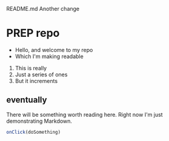 README.md
Another change
# PREP repo

* Hello, and welcome to my repo
* Which I'm making readable

1. This is really
1. Just a series of ones
1. But it increments

## eventually

There will be something worth reading here. Right now I'm just demonstrating Markdown. 
```js
onClick(doSomething)
```
